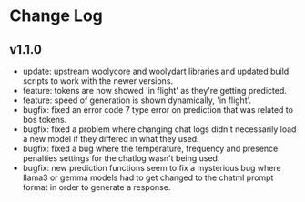# Change Log

## v1.1.0

* update: upstream woolycore and woolydart libraries and updated build scripts to work with the newer versions.
* feature: tokens are now showed 'in flight' as they're getting predicted.
* feature: speed of generation is shown dynamically, 'in flight'.
* bugfix: fixed an error code 7 type error on prediction that was related to bos tokens.
* bugfix: fixed a problem where changing chat logs didn't necessarily load a new model if they differed in what they used.
* bugfix: fixed a bug where the temperature, frequency and presence penalties settings for the chatlog wasn't being used.
* bugfix: new prediction functions seem to fix a mysterious bug where llama3 or gemma models had to get changed
  to the chatml prompt format in order to generate a response.
